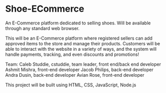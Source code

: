 # Shoe-ECommerce
An E-Commerce platform dedicated to selling shoes. Will be available through any standard web browser.

This will be an E-Commerce platform where registered sellers can add approved items to the store and manage their products. Customers will be able to interact with the website in a variety of ways, and the system will handle payments, tracking, and even discounts and promotions!

Team:
Caleb Studdie, cstuddie, team leader, front end/back end developer
Ashmit Mishra, front-end developer
Jacob Philips, back-end developer
Andra Dusin, back-end developer
Avian Rose, front-end developer

This project will be built using HTML, CSS, JavaScript, Node.js
